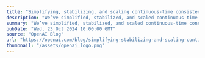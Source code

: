 ```yaml
---
title: "Simplifying, stabilizing, and scaling continuous-time consistency models"
description: "We’ve simplified, stabilized, and scaled continuous-time consistency models, achieving comparable sample quality to leading diffusion models, while using only two sampling steps."
summary: "We’ve simplified, stabilized, and scaled continuous-time consistency models, achieving comparable sample quality to leading diffusion models, while using only two sampling steps."
pubDate: "Wed, 23 Oct 2024 10:00:00 GMT"
source: "OpenAI Blog"
url: "https://openai.com/blog/simplifying-stabilizing-and-scaling-continuous-time-consistency-models"
thumbnail: "/assets/openai_logo.png"
---
```


